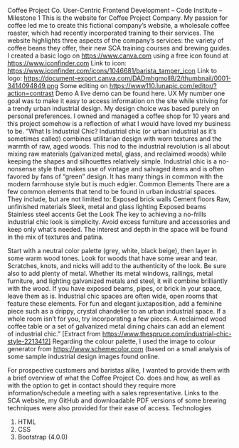 Coffee Project Co.
User-Centric Frontend Development – Code Institute – Milestone 1
This is the website for Coffee Project Company. 
My passion for coffee led me to create this fictional company’s website, a wholesale coffee roaster, which had recently incorporated training to their services.
The website highlights three aspects of the company’s services: the variety of coffee beans they offer, their new SCA training courses and brewing guides. 
I created a basic logo on https://www.canva.com using a free icon found at https://www.iconfinder.com 
Link to icon: https://www.iconfinder.com/icons/1046681/barista_tamper_icon
Link to logo: https://document-export.canva.com/DADmhgmoll8/2/thumbnail/0001-3414094849.png
Some editing on https://www110.lunapic.com/editor/?action=contrast
Demo
A live demo can be found here.
UX
My number one goal was to make it easy to access information on the site while striving for a trendy urban industrial design. My design choice was based purely on personal preferences. I owned and managed a coffee shop for 10 years and this project somehow is a reflection of what I would have loved my business to be. 
“What Is Industrial Chic?
Industrial chic (or urban industrial as it’s sometimes called) combines utilitarian design with worn textures and the warmth of raw, aged woods. This nod to the industrial revolution is all about mixing raw materials (galvanized metal, glass, and reclaimed woods) while keeping the shapes and silhouettes relatively simple. Industrial chic is a no-nonsense style that makes use of vintage and salvaged items and is often favored by fans of “green” design. It has many things in common with the modern farmhouse style but is much edgier.
Common Elements
There are a few common elements that tend to be found in urban industrial spaces. They include, but are not limited to:
Exposed brick walls
Cement floors
Raw, unfinished materials
Sleek, metal and glass lighting
Exposed beams
Stainless steel accents
Get the Look
The key to achieving a no-frills industrial chic look is simplicity. Avoid excess furniture and accessories and keep only what’s needed. The interest and depth in the space will be found in the mix of textures and patina.

Start with a neutral color palette (grey, white, black beige), then layer in some warm wood tones. Look for woods that have some wear and tear. Scratches, knots, and nicks will add to the authenticity of the look.
Be sure also to add plenty of metal. Whether its metal windows, railings, metal furniture, and lighting galvanized metals and steel, it will combine brilliantly with the wood.
If you have exposed beams, pipes, or brick in your space, leave them as is. Industrial chic spaces are often wide, open rooms that feature these elements.
For fun and elegant juxtaposition, add a feminine piece such as a drippy, crystal chandelier to an urban industrial space.
If a whole room isn’t for you, try incorporating a few pieces. A reclaimed wood coffee table or a set of galvanized metal dining chairs can add an element of industrial chic.”
[Extract from https://www.thespruce.com/industrial-chic-style-2213412]
Regarding the colour palette, I used the image to colour generator from https://www.schemecolor.com (based on a small analysis of some sample industrial design images found online.

For prospective customers and baristas alike, I wanted to provide them with a brief overview of what the Coffee Project Co. does and how, as well as with the option to get in contact should they require more information/schedule a meeting with a sales representative.
Links to the SCA website, my GitHub and downloadable PDF versions of some brewing techniques were also provided for their ease of access.
Technologies
1.	HTML
2.	CSS
3.	Bootstrap (4.0.0)
